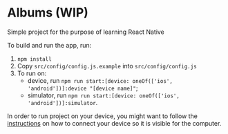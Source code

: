 # Albums (WIP)

Simple project for the purpose of learning React Native

To build and run the app, run:
1. `npm install`
2. Copy `src/config/config.js.example` into `src/config/config.js`
3. To run on:
    - device, run `npm run start:[device: oneOf(['ios', 'android'])]:device "[device name]"`;
    - simulator, run `npm run start:[device: oneOf(['ios', 'android'])]:simulator`.
    
In order to run project on your device, you might want to follow
the [instructions](https://facebook.github.io/react-native/docs/running-on-device) on how to connect your device
so it is visible for the computer. 
